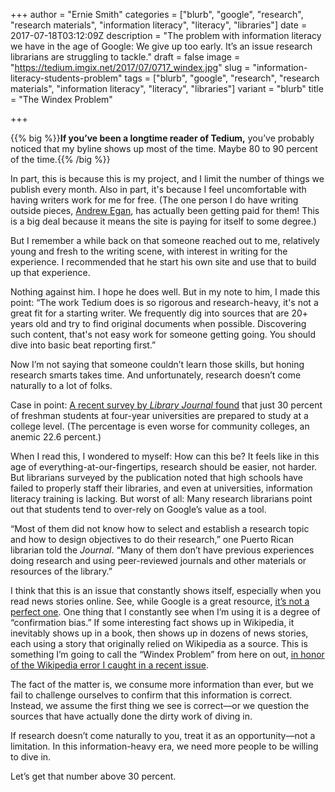+++
author = "Ernie Smith"
categories = ["blurb", "google", "research", "research materials", "information literacy", "literacy", "libraries"]
date = 2017-07-18T03:12:09Z
description = "The problem with information literacy we have in the age of Google: We give up too early. It’s an issue research librarians are struggling to tackle."
draft = false
image = "https://tedium.imgix.net/2017/07/0717_windex.jpg"
slug = "information-literacy-students-problem"
tags = ["blurb", "google", "research", "research materials", "information literacy", "literacy", "libraries"]
variant = "blurb"
title = "The Windex Problem"

+++

{{% big %}}**If you’ve been a longtime reader of Tedium,** you’ve probably noticed that my byline shows up most of the time. Maybe 80 to 90 percent of the time.{{% /big %}}

In part, this is because this is my project, and I limit the number of things we publish every month. Also in part, it's because I feel uncomfortable with having writers work for me for free. (The one person I do have writing outside pieces, [Andrew Egan](http://tedium.co/author/andrew/), has actually been getting paid for them! This is a big deal because it means the site is paying for itself to some degree.)

But I remember a while back on that someone reached out to me, relatively young and fresh to the writing scene, with interest in writing for the experience. I recommended that he start his own site and use that to build up that experience. 

Nothing against him. I hope he does well. But in my note to him, I made this point: “The work Tedium does is so rigorous and research-heavy, it's not a great fit for a starting writer. We frequently dig into sources that are 20+ years old and try to find original documents when possible. Discovering such content, that's not easy work for someone getting going. You should dive into basic beat reporting first.”

Now I’m not saying that someone couldn’t learn those skills, but honing research smarts takes time. And unfortunately, research doesn’t come naturally to a lot of folks.

Case in point: [A recent survey by *Library Journal* found](http://lj.libraryjournal.com/2017/04/academic-libraries/first-impressions-ljs-first-year-experience-survey/) that just 30 percent of freshman students at four-year universities are prepared to study at a college level. (The percentage is even worse for community colleges, an anemic 22.6 percent.)

When I read this, I wondered to myself: How can this be? It feels like in this age of everything-at-our-fingertips, research should be easier, not harder. But librarians surveyed by the publication noted that high schools have failed to properly staff their libraries, and even at universities, information literacy training is lacking. But worst of all: Many research librarians point out that students tend to over-rely on Google’s value as a tool.

“Most of them did not know how to select and establish a research topic and how to design objectives to do their research,” one Puerto Rican librarian told the *Journal*. “Many of them don’t have previous experiences doing research and using peer-reviewed journals and other materials or resources of the library.”

I think that this is an issue that constantly shows itself, especially when you read news stories online. See, while Google is a great resource, [it’s not a perfect one](http://tedium.co/2017/06/26/google-books-snippet-view-archival/). One thing that I constantly see when I’m using it is a degree of “confirmation bias.” If some interesting fact shows up in Wikipedia, it inevitably shows up in a book, then shows up in dozens of news stories, each using a story that originally relied on Wikipedia as a source. This is something I’m going to call the “Windex Problem” from here on out, [in honor of the Wikipedia error I caught in a recent issue](http://tedium.co/2017/06/13/windex-glass-cleaning-history/).

The fact of the matter is, we consume more information than ever, but we fail to challenge ourselves to confirm that this information is correct. Instead, we assume the first thing we see is correct—or we question the sources that have actually done the dirty work of diving in.

If research doesn’t come naturally to you, treat it as an opportunity—not a limitation. In this information-heavy era, we need more people to be willing to dive in.

Let’s get that number above 30 percent.